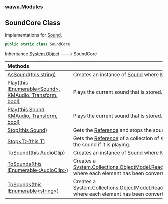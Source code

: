 ### [wawa.Modules](wawa.Modules.md 'wawa.Modules')

## SoundCore Class

Implementations for [Sound](Sound.md 'wawa.Modules.Sound').

```csharp
public static class SoundCore
```

Inheritance [System.Object](https://docs.microsoft.com/en-us/dotnet/api/System.Object 'System.Object') &#129106; SoundCore

| Methods | |
| :--- | :--- |
| [AsSound(this string)](SoundCore.AsSound(string).md 'wawa.Modules.SoundCore.AsSound(this string)') | Creates an instance of [Sound](Sound.md 'wawa.Modules.Sound') where [Modded](Sound.Modded.md 'wawa.Modules.Sound.Modded') is set. |
| [Play(this IEnumerable&lt;Sound&gt;, KMAudio, Transform, bool)](SoundCore.Play(IEnumerable{Sound},KMAudio,Transform,bool).md 'wawa.Modules.SoundCore.Play(this System.Collections.Generic.IEnumerable<wawa.Modules.Sound>, KMAudio, Transform, bool)') | Plays the current sound that is stored. |
| [Play(this Sound, KMAudio, Transform, bool)](SoundCore.Play(Sound,KMAudio,Transform,bool).md 'wawa.Modules.SoundCore.Play(this wawa.Modules.Sound, KMAudio, Transform, bool)') | Plays the current sound that is stored. |
| [Stop(this Sound)](SoundCore.Stop(Sound).md 'wawa.Modules.SoundCore.Stop(this wawa.Modules.Sound)') | Gets the [Reference](Sound.Reference.md 'wawa.Modules.Sound.Reference') and stops the sound if it is playing. |
| [Stop&lt;T&gt;(this T)](SoundCore.Stop{T}(T).md 'wawa.Modules.SoundCore.Stop<T>(this T)') | Gets the [Reference](Sound.Reference.md 'wawa.Modules.Sound.Reference') of a collection of sounds and stops the sound if it is playing. |
| [ToSound(this AudioClip)](SoundCore.ToSound(AudioClip).md 'wawa.Modules.SoundCore.ToSound(this AudioClip)') | Creates an instance of [Sound](Sound.md 'wawa.Modules.Sound') where [Modded](Sound.Modded.md 'wawa.Modules.Sound.Modded') is set. |
| [ToSounds(this IEnumerable&lt;AudioClip&gt;)](SoundCore.ToSounds(IEnumerable{AudioClip}).md 'wawa.Modules.SoundCore.ToSounds(this System.Collections.Generic.IEnumerable<AudioClip>)') | Creates a [System.Collections.ObjectModel.ReadOnlyCollection&lt;&gt;](https://docs.microsoft.com/en-us/dotnet/api/System.Collections.ObjectModel.ReadOnlyCollection-1 'System.Collections.ObjectModel.ReadOnlyCollection`1')<br/>where each element has been converted. |
| [ToSounds(this IEnumerable&lt;string&gt;)](SoundCore.ToSounds(IEnumerable{string}).md 'wawa.Modules.SoundCore.ToSounds(this System.Collections.Generic.IEnumerable<string>)') | Creates a [System.Collections.ObjectModel.ReadOnlyCollection&lt;&gt;](https://docs.microsoft.com/en-us/dotnet/api/System.Collections.ObjectModel.ReadOnlyCollection-1 'System.Collections.ObjectModel.ReadOnlyCollection`1')<br/>where each element has been converted. |
